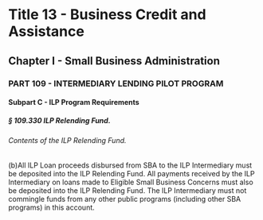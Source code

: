 
# Title 13 - Business Credit and Assistance
## Chapter I - Small Business Administration
### PART 109 - INTERMEDIARY LENDING PILOT PROGRAM
#### Subpart C - ILP Program Requirements
##### § 109.330 ILP Relending Fund.
###### Contents of the ILP Relending Fund.

(b)All ILP Loan proceeds disbursed from SBA to the ILP Intermediary must be deposited into the ILP Relending Fund. All payments received by the ILP Intermediary on loans made to Eligible Small Business Concerns must also be deposited into the ILP Relending Fund. The ILP Intermediary must not commingle funds from any other public programs (including other SBA programs) in this account.

